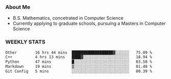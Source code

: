 ### About Me

- B.S. Mathematics, concetrated in Computer Science
- Currently applying to graduate schools, pursuing a Masters in Computer Science


### WEEKLY STATS
<!--START_SECTION:waka-->

```txt
Other        16 hrs 44 mins  ██████████████████▓░░░░░░   75.09 %
C++          4 hrs 13 mins   ████▓░░░░░░░░░░░░░░░░░░░░   18.94 %
Python       47 mins         █░░░░░░░░░░░░░░░░░░░░░░░░   03.58 %
Markdown     19 mins         ▒░░░░░░░░░░░░░░░░░░░░░░░░   01.48 %
Git Config   5 mins          ░░░░░░░░░░░░░░░░░░░░░░░░░   00.39 %
```

<!--END_SECTION:waka-->
